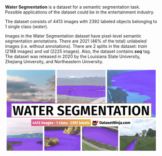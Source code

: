 **Water Segmentation** is a dataset for a semantic segmentation task. Possible applications of the dataset could be in the entertainment industry. 

The dataset consists of 4413 images with 2392 labeled objects belonging to 1 single class (*water*).

Images in the Water Segmentation dataset have pixel-level semantic segmentation annotations. There are 2021 (46% of the total) unlabeled images (i.e. without annotations). There are 2 splits in the dataset: *train* (2188 images) and *val* (2225 images). Also, the dataset contains ***seq*** tag. The dataset was released in 2020 by the Louisiana State University, Zhejiang University, and Northeastern University.

<img src="https://github.com/dataset-ninja/water-segmentation/raw/main/visualizations/poster.png">
